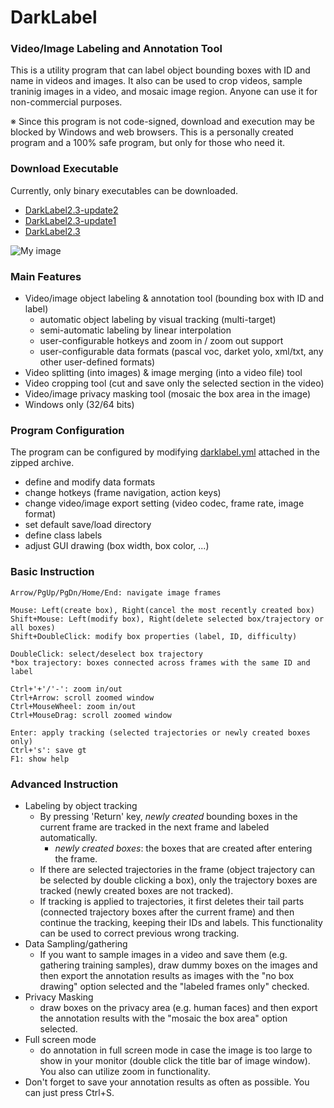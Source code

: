 # DarkLabel

### Video/Image Labeling and Annotation Tool
This is a utility program that can label object bounding boxes with ID and name in videos and images. It also can be used to crop videos, sample traninig images in a video, and mosaic image region. Anyone can use it for non-commercial purposes.

※ Since this program is not code-signed, download and execution may be blocked by Windows and web browsers. This is a personally created program and a 100% safe program, but only for those who need it.

### Download Executable
Currently, only binary executables can be downloaded.
* [DarkLabel2.3-update2](https://github.com/darkpgmr/DarkLabel/releases/download/darklabel2.3-update2/DarkLabel2.3-update2.zip)
* [DarkLabel2.3-update1](https://github.com/darkpgmr/DarkLabel/releases/download/darklabel2.3-update1/DarkLabel2.3-update1.zip)
* [DarkLabel2.3](https://github.com/darkpgmr/DarkLabel/releases/download/darklabel2.3-release/DarkLabel2.3.zip)

![My image](https://github.com/darkpgmr/DarkLabel/blob/master/image/darklabel_gui.png)

### Main Features
* Video/image object labeling & annotation tool (bounding box with ID and label)
  * automatic object labeling by visual tracking (multi-target)
  * semi-automatic labeling by linear interpolation
  * user-configurable hotkeys and zoom in / zoom out support
  * user-configurable data formats (pascal voc, darket yolo, xml/txt, any other user-defined formats)
* Video splitting (into images) & image merging (into a video file) tool
* Video cropping tool (cut and save only the selected section in the video)
* Video/image privacy masking tool (mosaic the box area in the image)
* Windows only (32/64 bits)

### Program Configuration
The program can be configured by modifying [darklabel.yml](https://github.com/darkpgmr/DarkLabel/blob/master/darklabel.yml) attached in the zipped archive.
* define and modify data formats
* change hotkeys (frame navigation, action keys)
* change video/image export setting (video codec, frame rate, image format)
* set default save/load directory
* define class labels
* adjust GUI drawing (box width, box color, ...)


### Basic Instruction

	Arrow/PgUp/PgDn/Home/End: navigate image frames	
	
	Mouse: Left(create box), Right(cancel the most recently created box)
	Shift+Mouse: Left(modify box), Right(delete selected box/trajectory or all boxes)
	Shift+DoubleClick: modify box properties (label, ID, difficulty)
	
	DoubleClick: select/deselect box trajectory
	*box trajectory: boxes connected across frames with the same ID and label
	
	Ctrl+'+'/'-': zoom in/out
	Ctrl+Arrow: scroll zoomed window
	Ctrl+MouseWheel: zoom in/out
	Ctrl+MouseDrag: scroll zoomed window
	
	Enter: apply tracking (selected trajectories or newly created boxes only)
	Ctrl+'s': save gt	
	F1: show help

### Advanced Instruction
* Labeling by object tracking
  * By pressing 'Return' key, _newly created_ bounding boxes in the current frame are tracked in the next frame and labeled automatically.
    * _newly created boxes_: the boxes that are created after entering the frame.
  * If there are selected trajectories in the frame (object trajectory can be selected by double clicking a box), only the trajectory boxes are tracked (newly created boxes are not tracked).
  * If tracking is applied to trajectories, it first deletes their tail parts (connected trajectory boxes after the current frame) and then continue the tracking, keeping their IDs and labels. This functionality can be used to correct previous wrong tracking.
* Data Sampling/gathering
  * If you want to sample images in a video and save them (e.g. gathering training samples), draw dummy boxes on the images and then export the annotation results as images with the "no box drawing" option selected and the "labeled frames only" checked.
* Privacy Masking
  * draw boxes on the privacy area (e.g. human faces) and then export the annotation results with the "mosaic the box area" option selected.
* Full screen mode
  * do annotation in full screen mode in case the image is too large to show in your monitor (double click the title bar of image window). You also can utilize zoom in functionality.
* Don't forget to save your annotation results as often as possible. You can just press Ctrl+S.

